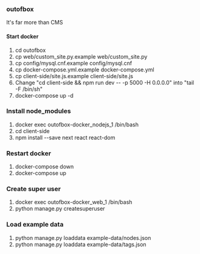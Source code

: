 ### outofbox
It's far more than CMS

#### Start docker
1. cd outofbox
1. cp web/custom_site.py.example web/custom_site.py
1. cp config/mysql.cnf.example config/mysql.cnf
1. cp docker-compose.yml.example docker-compose.yml
1. cp client-side/site.js.example client-side/site.js
1. Change "cd client-side && npm run dev -- -p 5000 -H 0.0.0.0" into "tail -F /bin/sh"
1. docker-compose up -d

### Install node_modules
1. docker exec outofbox-docker_nodejs_1 /bin/bash
2. cd client-side
3. npm install --save next react react-dom

### Restart docker
1. docker-compose down
2. docker-compose up

### Create super user
1. docker exec outofbox-docker_web_1 /bin/bash
1. python manage.py createsuperuser

### Load example data
1. python manage.py loaddata example-data/nodes.json
1. python manage.py loaddata example-data/tags.json
